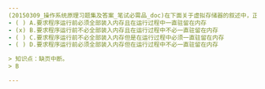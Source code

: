 ```yaml
---
(20150309_操作系统原理习题集及答案_笔试必需品_doc)在下面关于虚拟存储器的叙述中，正确的是：﹎﹎﹎﹎。
- ( ) A.要求程序运行前必须全部装入内存且在运行过程中一直驻留在内存 
- (x) B.要求程序运行前不必全部装入内存且在运行过程中不必一直驻留在内存
- ( ) C.要求程序运行前不必全部装入内存但是在运行过程中必须一直驻留在内存 
- ( ) D.要求程序运行前必须全部装入内存但在运行过程中不必一直驻留在内存

> 知识点：缺页中断。
> B

---
```

